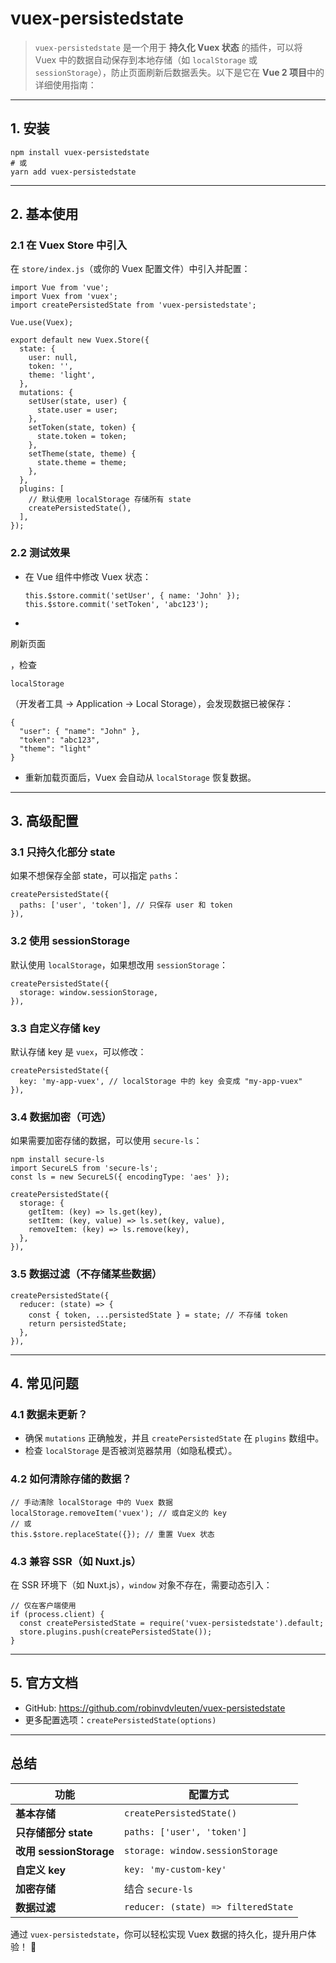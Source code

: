# vuex-persistedstate

> `vuex-persistedstate` 是一个用于 **持久化 Vuex 状态** 的插件，可以将 Vuex 中的数据自动保存到本地存储（如 `localStorage` 或 `sessionStorage`），防止页面刷新后数据丢失。以下是它在 **Vue 2 项目**中的详细使用指南：

------

## **1. 安装**

```
npm install vuex-persistedstate
# 或
yarn add vuex-persistedstate
```

------

## **2. 基本使用**

### **2.1 在 Vuex Store 中引入**

在 `store/index.js`（或你的 Vuex 配置文件）中引入并配置：

```
import Vue from 'vue';
import Vuex from 'vuex';
import createPersistedState from 'vuex-persistedstate';

Vue.use(Vuex);

export default new Vuex.Store({
  state: {
    user: null,
    token: '',
    theme: 'light',
  },
  mutations: {
    setUser(state, user) {
      state.user = user;
    },
    setToken(state, token) {
      state.token = token;
    },
    setTheme(state, theme) {
      state.theme = theme;
    },
  },
  plugins: [
    // 默认使用 localStorage 存储所有 state
    createPersistedState(),
  ],
});
```

### **2.2 测试效果**

- 在 Vue 组件中修改 Vuex 状态：

  ```
  this.$store.commit('setUser', { name: 'John' });
  this.$store.commit('setToken', 'abc123');
  ```

- 

  刷新页面

  ，检查 

  ```
  localStorage
  ```

  （开发者工具 → Application → Local Storage），会发现数据已被保存：

  ```
  {
    "user": { "name": "John" },
    "token": "abc123",
    "theme": "light"
  }
  ```

- 重新加载页面后，Vuex 会自动从 `localStorage` 恢复数据。

------

## **3. 高级配置**

### **3.1 只持久化部分 state**

如果不想保存全部 state，可以指定 `paths`：

```
createPersistedState({
  paths: ['user', 'token'], // 只保存 user 和 token
}),
```

### **3.2 使用 sessionStorage**

默认使用 `localStorage`，如果想改用 `sessionStorage`：

```
createPersistedState({
  storage: window.sessionStorage,
}),
```

### **3.3 自定义存储 key**

默认存储 key 是 `vuex`，可以修改：

```
createPersistedState({
  key: 'my-app-vuex', // localStorage 中的 key 会变成 "my-app-vuex"
}),
```

### **3.4 数据加密（可选）**

如果需要加密存储的数据，可以使用 `secure-ls`：

```
npm install secure-ls
import SecureLS from 'secure-ls';
const ls = new SecureLS({ encodingType: 'aes' });

createPersistedState({
  storage: {
    getItem: (key) => ls.get(key),
    setItem: (key, value) => ls.set(key, value),
    removeItem: (key) => ls.remove(key),
  },
}),
```

### **3.5 数据过滤（不存储某些数据）**

```
createPersistedState({
  reducer: (state) => {
    const { token, ...persistedState } = state; // 不存储 token
    return persistedState;
  },
}),
```

------

## **4. 常见问题**

### **4.1 数据未更新？**

- 确保 `mutations` 正确触发，并且 `createPersistedState` 在 `plugins` 数组中。
- 检查 `localStorage` 是否被浏览器禁用（如隐私模式）。

### **4.2 如何清除存储的数据？**

```
// 手动清除 localStorage 中的 Vuex 数据
localStorage.removeItem('vuex'); // 或自定义的 key
// 或
this.$store.replaceState({}); // 重置 Vuex 状态
```

### **4.3 兼容 SSR（如 Nuxt.js）**

在 SSR 环境下（如 Nuxt.js），`window` 对象不存在，需要动态引入：

```
// 仅在客户端使用
if (process.client) {
  const createPersistedState = require('vuex-persistedstate').default;
  store.plugins.push(createPersistedState());
}
```

------

## **5. 官方文档**

- GitHub: https://github.com/robinvdvleuten/vuex-persistedstate
- 更多配置选项：`createPersistedState(options)`

------

## **总结**

| 功能                    | 配置方式                            |
| ----------------------- | ----------------------------------- |
| **基本存储**            | `createPersistedState()`            |
| **只存储部分 state**    | `paths: ['user', 'token']`          |
| **改用 sessionStorage** | `storage: window.sessionStorage`    |
| **自定义 key**          | `key: 'my-custom-key'`              |
| **加密存储**            | 结合 `secure-ls`                    |
| **数据过滤**            | `reducer: (state) => filteredState` |

通过 `vuex-persistedstate`，你可以轻松实现 Vuex 数据的持久化，提升用户体验！ 🚀